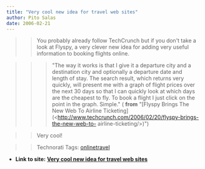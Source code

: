 ```yaml
---
title: "Very cool new idea for travel web sites"
author: Pito Salas
date: 2006-02-21
---
```



>>

>> You probably already follow TechCrunch but if you don't take a look at
Flyspy, a very clever new idea for adding very useful information to booking
flights online.

>>

>>> "The way it works is that I give it a departure city and a destination
city and optionally a departure date and length of stay. The search result,
which returns very quickly, will present me with a graph of flight prices over
the next 30 days so that I can quickly look at which days are the cheapest to
fly. To book a flight I just click on the point in the graph. Simple." (
**from** "[Flyspy Brings The New Web To Airline
Ticketing](<http://www.techcrunch.com/2006/02/20/flyspy-brings-the-new-web-to-
airline-ticketing/>)")

>>

>> Very cool!

>>

>> Technorati Tags:
[onlinetravel](<http://www.technorati.com/tag/onlinetravel>)


* **Link to site:** **[Very cool new idea for travel web sites](None)**

